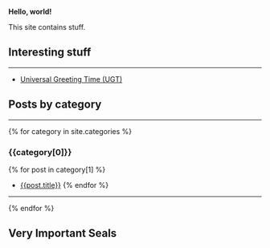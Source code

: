 
**Hello, world!**

This site contains stuff.

## Interesting stuff

---

* [Universal Greeting Time (UGT)](/ugt.html)

## Posts by category

---

{% for category in site.categories %}
### {{category[0]}}

{% for post in category[1] %}
* [{{post.title}}]({{post.url}})
{% endfor %}

---

{% endfor %}

## Very Important Seals

<img href="https://i.eliens.co/site/mcafee.jpg" height="175px" />
<img href="https://i.eliens.co/site/norton_secure_seal.png" height="175px" />
<img href="https://i.eliens.co/site/trustwave.jpg" height="175px" />
